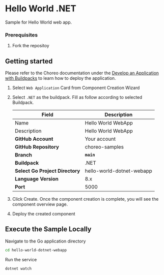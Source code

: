 # Hello World .NET

Sample for Hello World web app.

### Prerequisites
1. Fork the repositoy

## Getting started

Please refer to the Choreo documentation under the [Develop an Application with Buildpacks](https://wso2.com/choreo/develop-components/deploy-an-application-with-buildpacks) to learn how to deploy the application.

1. Select `Web Application` Card from Component Creation Wizard
2. Select `.NET` as the buildpack. Fill as follow according to selected Buildpack.

    | **Field**             | **Description**                               |
    |-----------------------|-----------------------------------------------|
    |Name           | Hello World WebApp              |
    |Description    | Hello World WebApp        |
    | **GitHub Account**    | Your account                                  |
    | **GitHub Repository** | choreo-samples |
    | **Branch**            | **`main`**                               |
    | **Buildpack**      | .NET |
    | **Select Go Project Directory**       | hello-world-dotnet-webapp |
    | **Language Version**              | 8.x |
    | **Port** | 5000|

3. Click Create. Once the component creation is complete, you will see the component overview page.
4. Deploy the created component

## Execute the Sample Locally

Navigate to the Go application directory

```bash
cd hello-world-dotnet-webapp
```

Run the service

```shell
dotnet watch
```
